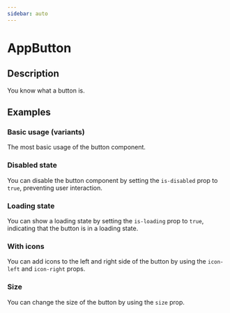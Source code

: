 ```yaml
---
sidebar: auto
---
```


# AppButton

## Description

You know what a button is.

## Examples

### Basic usage (variants)
The most basic usage of the button component.

<ComponentPreview name="app-button-simple" />

### Disabled state
You can disable the button component by setting the `is-disabled` prop to `true`, preventing user interaction.

<ComponentPreview name="app-button-disabled" />

### Loading state
You can show a loading state by setting the `is-loading` prop to `true`, indicating that the button is in a loading state.

<ComponentPreview name="app-button-loading" />

### With icons
You can add icons to the left and right side of the button by using the `icon-left` and `icon-right` props.

<ComponentPreview name="app-button-with-icons" />

### Size
You can change the size of the button by using the `size` prop.

<ComponentPreview name="app-button-size" />

<!-- @include: ./app-button-meta.md -->